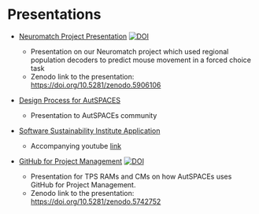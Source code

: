 # Presentations 

- [Neuromatch Project Presentation](/08-20-Neuromatch-Project.pdf) [![DOI](https://zenodo.org/badge/DOI/10.5281/zenodo.5906106.svg)](https://doi.org/10.5281/zenodo.5906106)
	- Presentation on our Neuromatch project which used regional population decoders to predict mouse movement in a forced choice task
	- Zenodo link to the presentation: https://doi.org/10.5281/zenodo.5906106

- [Design Process for AutSPACES](/11-11-21-Design-Process.pdf)
	- Presentation to AutSPACEs community 

- [Software Sustainability Institute Application](/2021-SSI-Fellowship-Application.pdf)
	- Accompanying youtube [link](https://www.youtube.com/watch?v=p1dD22bdh_s)


- [GitHub for Project Management](/30-11-2019-GitHub-for-Project-Management.pdf) [![DOI](https://zenodo.org/badge/DOI/10.5281/zenodo.5742752.svg)](https://doi.org/10.5281/zenodo.5742752)
    - Presentation for TPS RAMs and CMs on how AutSPACEs uses GitHub for Project Management.
    - Zenodo link to the presentation: https://doi.org/10.5281/zenodo.5742752 


